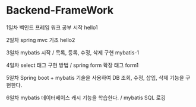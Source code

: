# Backend-FrameWork

1일차
벡인드 프레임 워크 공부 시작 hello1

2일차
spring mvc 기초 hello2

3일차
mybatis 시작 / 목록, 등록, 수정, 삭제 구현 mybatis-1

4일차
select 태그 구현 방법 / 
spring form 확장 태그 form1

5일차
Spring boot + mybatis 기술을 사용하여 DB 조회, 수정, 삽입, 삭제 기능을 구현한다.

6일차
mybatis 데이터베이스 캐시 기능을 학습한다. / 
mybatis SQL 로깅
